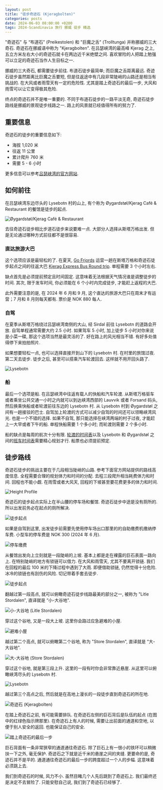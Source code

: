 ```yaml
---
layout: post
title: "徒步奇迹石 (Kjeragbolten)"
categories: posts
date: 2024-06-03 08:00:00 +0200
tags: 2024-Scandinavia 旅行 挪威 徒步 精选
---
```


"奇迹石" 与 “布道石” (Preikestolen) 和 "巨魔之舌" (Trolltunga) 并称挪威的三大奇石. 奇迹石在挪威语中称为 "Kjeragbolten". 在吕瑟峡湾的最高峰 Kjerag 之上, 五立方米左右大小的奇迹石就卡在两边近千米绝壁之间. 喜欢冒险的人把踏上勉强可以立足的奇迹石当作人生目标之一.

挪威的三大奇石, 都需要徒步前往. 布道石徒步最简单; 而巨魔之舌距离最远. 奇迹石徒步虽然距离比巨魔之舌要短, 但是往返途中有几段非常陡峭的山路还是相当有挑战的. 在大风或者雨雪天有一定的危险性. 尤其是踏上奇迹石的最后一步, 大风和雨雪可以让它变得极其危险.

终点的奇迹石并不是唯一重要的. 不同于布道石徒步的一路平淡无奇, 奇迹石徒步路线是挪威的景观徒步线路之一. 路上的风景就已经值得所有的努力了.

## 重要信息

奇迹石的徒步的重要信息如下:

* 海拔 1,020 米
* 往返 11 公里
* 累计爬升 760 米
* 需要 5 - 6 小时

更多信息可以参考[吕瑟峡湾的官方网站](https://lysefjorden365.com/kjerag/).

## 如何前往

在吕瑟峡湾东边尽头的 Lysebotn 村的山上, 有个称为 Øygardstøl/Kjerag Café & Restaurant 的餐馆是徒步的起点. 

![Øygardstøl/Kjerag Café & Restaurant](/assets/images/2024/scandinavia/kjeragbolten/the-restaurant.jpeg)

去往奇迹石徒步相比步道石徒步来说要难一点. 大部分人选择从斯塔万格出发. 但是无论通过哪种方式前往都不是很容易.

### 直达旅游大巴

这个选项应该是最轻松的了. 在夏天, [Go Frjords](https://gofjords.com/) 运营一趟在斯塔万格和奇迹石徒步起点之间的往返大巴 [Kjerag Express Bus Round trip](https://gofjords.com/experiences/hiking/stavanger/kjerag-express-bus-round-trip/). 单程需要 3 个小时左右.

缺点首先是必须提前预定且时间固定. 这意味着无法根据天气情况谁是调整徒步的时间. 其次, 限于发车时间, 你必须能在 6 个小时内完成徒步, 才能赶上返程的大巴.

此外需要注意的是, 在 2024 年 6 月和 9 月, 这个直达的旅游大巴只在周末才有运营；7 月和 8 月则每天都有. 票价是 NOK 880 每人. 

### 自驾

在夏季从斯塔万格绕过吕瑟峡湾南侧的大山, 经 Sirdal 前往 Lysebotn 的道路会开放. 自驾单程通常需要大约 2.5 小时. 如果驾车 5 小时, 加上徒步 5 小时对你来说是小菜一碟, 那这个选项当然是最灵活的了. 好在路上的风光相当不错. 有好多处值得停下来拍拍照片.

如果想要轻松一点, 也可以选择直接开到山下的 Lysebotn 村. 在村里的旅馆过夜. 第二天去徒步. 徒步之后, 甚至可以搭乘汽车轮渡回去. 这样就不用开回头路了.

![Lysebotn](/assets/images/2024/scandinavia/kjeragbolten/lysebotn.jpeg)

### 船

最后一个选项是船. 在吕瑟峡湾中往返有载人的快船和汽车轮渡. 从斯塔万格驱车或者乘坐公共交通一小时之内就可以到达峡湾西部的 Lauvvik 或者 Forsand 码头, 然后换乘快船或者轮渡前往东边的 Lysebotn 村. 从 Lysebotn 村到 Øygardstøl 之间有一趟接驳的巴士. 自驾加上轮渡的方式可以减少自驾的时间还可以领略峡湾风光. 也是一个不错的选择. 如果不自驾, 那只能选择在峡湾两端的村子过夜, 才能赶上一大早或者下午的船. 单程快船需要 1 个多小时; 而轮渡则需要 2 个多小时.

船的缺点是每周的航次十分有限. [轮渡的时间表](https://lysefjorden365.com/ferry/)以及 Lysebotn 和 Øygardstøl 之间的[班车时间表](https://sbkbase.com/car-bus-service/)需要精心规划才行. 船票也必须提前预定.

## 徒步路线

奇迹石徒步的挑战主要在于几段相当陡峭的山路. 参考下面官方网站提供的路线高度信息. 全程需要合理的规划体力和时间的分配. 去程三段爬升相当耗费体力和时间. 回程也不能小觑. 在雨雪或者大风天, 回程的下坡甚至要花费更多的体力和时间.

![Height Profile](/assets/images/2024/scandinavia/kjeragbolten/height-profile.png)

奇迹石的徒步起点实际上在半山腰的停车场和餐馆. 奇迹石徒步中途是没有厕所的. 所以出发前务必在起点的厕所解决. 

![徒步起点](/assets/images/2024/scandinavia/kjeragbolten/trail-start-sign.jpeg)

如果是自驾到这里, 出发徒步前需要先使用停车场出口那里的的自助缴费机缴纳停车费. 小型车的停车费是 NOK 300 (2024 年 6 月).

![停车缴费](/assets/images/2024/scandinavia/kjeragbolten/parking.jpeg)

从餐馆出发向上立刻就是一段陡峭的上坡. 基本上都是走在裸露的巨石表面一路向上. 在特别陡峭的地方有锁链可以借力. 在大风和雨雪天, 尤其不要离开锁链. 我们在回程的最后 100 米的下降过程中遇到了大雨. 即便借助锁链, 仍然觉得十分危险. 冰冷的锁链也有刮伤的风险. 切记带着手套去徒步.

![徒步起点](/assets/images/2024/scandinavia/kjeragbolten/trail-start.jpeg)

翻越过第一段高点, 就可以俯瞰奇迹石徒步线路最美的部分之一, 被称为 "Litle Stordalen", 直译就是 “小-大谷地".

![小-大谷地 (Litle Stordalen)](/assets/images/2024/scandinavia/kjeragbolten/litle-stordalen.jpeg)

穿过这个谷地, 又是一段大上坡. 这里你会路过应急避难的小屋.

![避难小屋](/assets/images/2024/scandinavia/kjeragbolten/shelter.jpeg)

越过第二个高点, 就可以俯瞰第二个谷地, 称为 "Store Stordalen", 直译就是 “大-大谷地".

![大-大谷地 (Store Stordalen)](/assets/images/2024/scandinavia/kjeragbolten/store-stordalen.jpeg)

穿过这个谷地, 就是第三段上升. 这里的一段有时你会非常靠近悬崖. 从这里可以俯瞰峡湾尽头的 Lysebotn 村.

![Lysebotn](/assets/images/2024/scandinavia/kjeragbolten/lysebotn-from-cliff.jpeg)

越过第三个高点之后, 然后就是在高地上漫长的一段徒步直到奇迹石的所在地. 

![奇迹石 (Kjeragbolten)](/assets/images/2024/scandinavia/kjeragbolten/kjeragbolten.jpeg)

在踏上奇迹石之前, 有可能需要排队. 在奇迹石左侧的巨石背后是队伍的起点 (在图中的红绿色指示牌那里). 在奇迹石上有人的时候, 需要让出前面的通道和空地, 以便于别人安全的返回. 也能保证自己的安全.

![踏上奇迹石的最后一步](/assets/images/2024/scandinavia/kjeragbolten/last-step-to-the-rock.jpeg)

巨石背面有一条非常狭窄的通道通往奇迹石. 除了巨石上有一很小的铁环可以稍微扶一下之外, 毫无保护. 奇迹石之下就是近千米的悬崖之间的夹缝. 更要命的是, 奇迹石并不是平的. 通道通往奇迹石的最后一步的跨度超过一个人的步幅. 这意味着必须跳上去.

我们到奇迹石的时候, 风力不小. 虽然目睹几个人先后跳到了奇迹石上. 我们最终还是决定不去冒险了. 只能安慰自己说, 我们到了奇迹石已经够了.
